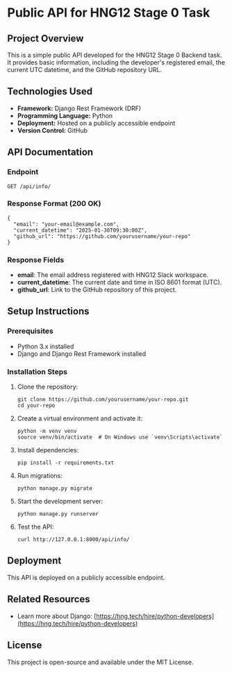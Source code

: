 
# Public API for HNG12 Stage 0 Task

## Project Overview

This is a simple public API developed for the HNG12 Stage 0 Backend task. It provides basic information, including the developer's registered email, the current UTC datetime, and the GitHub repository URL.

## Technologies Used

* **Framework:** Django Rest Framework (DRF)
* **Programming Language:** Python
* **Deployment:** Hosted on a publicly accessible endpoint
* **Version Control:** GitHub

## API Documentation

### Endpoint

```
GET /api/info/
```

### Response Format (200 OK)

```
{
  "email": "your-email@example.com",
  "current_datetime": "2025-01-30T09:30:00Z",
  "github_url": "https://github.com/yourusername/your-repo"
}
```

### Response Fields

* **email**: The email address registered with HNG12 Slack workspace.
* **current_datetime**: The current date and time in ISO 8601 format (UTC).
* **github_url**: Link to the GitHub repository of this project.

## Setup Instructions

### Prerequisites

* Python 3.x installed
* Django and Django Rest Framework installed

### Installation Steps

1. Clone the repository:
   ```
   git clone https://github.com/yourusername/your-repo.git
   cd your-repo
   ```
2. Create a virtual environment and activate it:
   ```
   python -m venv venv
   source venv/bin/activate  # On Windows use `venv\Scripts\activate`
   ```
3. Install dependencies:
   ```
   pip install -r requirements.txt
   ```
4. Run migrations:
   ```
   python manage.py migrate
   ```
5. Start the development server:
   ```
   python manage.py runserver
   ```
6. Test the API:
   ```
   curl http://127.0.0.1:8000/api/info/
   ```

## Deployment

This API is deployed on a publicly accessible endpoint.

## Related Resources

* Learn more about Django: [https://hng.tech/hire/python-developers](https://hng.tech/hire/python-developers)

## License

This project is open-source and available under the MIT License.
